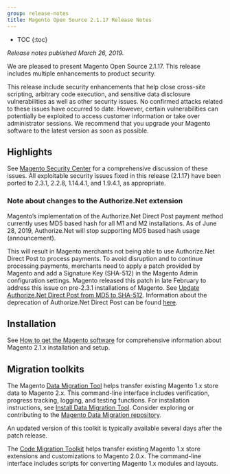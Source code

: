 ```yaml
---
group: release-notes
title: Magento Open Source 2.1.17 Release Notes
---
```


*	TOC
{:toc}


*Release notes published March 26, 2019.*


We are pleased to present Magento Open Source 2.1.17. This release includes multiple enhancements to product security. 

This release include security enhancements that help close cross-site scripting, arbitrary code execution, and sensitive data disclosure vulnerabilities as well as other security issues. No confirmed attacks related to these issues have occurred to date. However, certain vulnerabilities can potentially be exploited to access customer information or take over administrator sessions. We recommend that you upgrade your Magento software to the latest version as soon as possible.


## Highlights

See [Magento Security Center](https://magento.com/security/patches/magento-2.3.1-2.2.8-and-2.1.17-security-update) for a comprehensive discussion of these issues. All exploitable security issues fixed in this release (2.1.17) have been ported to 2.3.1, 2.2.8, 1.14.4.1, and 1.9.4.1, as appropriate. 

### Note about changes to the Authorize.Net extension

Magento’s implementation of the Authorize.Net Direct Post payment method currently uses MD5 based hash for all M1 and M2 installations. As of June 28, 2019, Authorize.Net will stop supporting MD5 based hash usage (announcement).

This will result in Magento merchants not being able to use Authorize.Net Direct Post  to process payments. To avoid disruption and to continue processing payments, merchants need to apply a patch provided by Magento and add a Signature Key (SHA-512) in the Magento Admin configuration settings. Magento released this patch in late February to address this issue on pre-2.3.1 installations of Magento. See [Update Authorize.Net Direct Post from MD5 to SHA-512](https://support.magento.com/hc/en-us/articles/360024368392-Update-Authorize-Net-Direct-Post-from-MD5-to-SHA-512). Information about the deprecation of Authorize.Net Direct Post can be found [here](https://docs.magento.com/m2/ce/user_guide/payment/authorize-net-direct-post.html).





## Installation

See [How to get the Magento software]({{site.baseurl}}/guides/v2.1/install-gde/bk-install-guide.html) for comprehensive information about Magento 2.1.x installation and setup. 


## Migration toolkits 

The Magento [Data Migration Tool]({{site.baseurl}}/guides/v2.1/migration/bk-migration-guide.html) helps transfer existing Magento 1.x store data to Magento 2.x. This command-line interface includes verification, progress tracking, logging, and testing functions. For installation instructions, see  [Install Data Migration Tool]({{site.baseurl}}/guides/v2.1/migration/migration-tool-install.html). Consider exploring or contributing to the [Magento Data Migration repository](https://github.com/magento/data-migration-tool).

An updated version of this toolkit is typically available several days after the patch release.

The [Code Migration Toolkit](https://github.com/magento/code-migration) helps transfer existing Magento 1.x store extensions and customizations to Magento 2.0.x. The command-line interface includes scripts for converting Magento 1.x modules and layouts.



